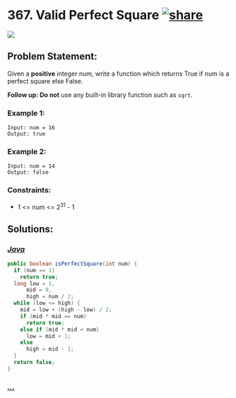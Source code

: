 # 367. Valid Perfect Square [![share]](https://leetcode.com/problems/valid-perfect-square)

![][easy]

## Problem Statement:

Given a **positive** integer num, write a function which returns True if num is a perfect square else False.

**Follow up: Do not** use any built-in library function such as `sqrt`.

### Example 1:

```
Input: num = 16
Output: true
```

### Example 2:

```
Input: num = 14
Output: false
```

### Constraints:

- 1 <= num <= 2<sup>31</sup> - 1

## Solutions:

### [_Java_](./ValidPerfectSquare.java)

```java
public boolean isPerfectSquare(int num) {
  if (num == 1)
    return true;
  long low = 1,
      mid = 0,
      high = num / 2;
  while (low <= high) {
    mid = low + (high - low) / 2;
    if (mid * mid == num)
      return true;
    else if (mid * mid < num)
      low = mid + 1;
    else
      high = mid - 1;
  }
  return false;
}
```

### [_..._]()

```

```

<!----------------------------------{ link }--------------------------------->

[share]: https://img.icons8.com/external-anggara-blue-anggara-putra/20/000000/external-share-user-interface-basic-anggara-blue-anggara-putra-2.png
[easy]: https://img.shields.io/badge/Difficulty-Easy-bright.svg
[medium]: https://img.shields.io/badge/Difficulty-Medium-yellow.svg
[hard]: https://img.shields.io/badge/Difficulty-Hard-red.svg
